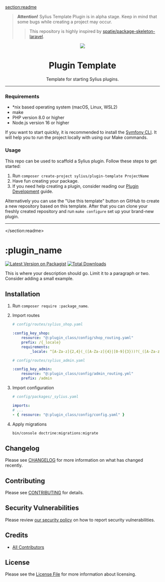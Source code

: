 <section:readme>
> **Attention!** Sylius Template Plugin is in alpha stage. Keep in mind that some bugs while creating a project may occur.
> 
> > This repository is highly inspired by [spatie/package-skeleton-laravel](https://github.com/spatie/package-skeleton-laravel).
> 
<p align="center">
    <a href="https://sylius.com" target="_blank">
        <img src="https://demo.sylius.com/assets/shop/img/logo.png" />
    </a>
</p>

<h1 align="center">Plugin Template</h1>

<p align="center">Template for starting Sylius plugins.</p>

---

### Requirements

- *nix based operating system (macOS, Linux, WSL2)
- make
- PHP version 8.0 or higher
- Node.js version 16 or higher

If you want to start quickly, it is recommended to install the [Symfony CLI](https://symfony.com/download). It will help you to run the project locally with using our Make commands.

### Usage

This repo can be used to scaffold a Sylius plugin. Follow these steps to get started:

1. Run `composer create-project sylius/plugin-template ProjectName`
2. Have fun creating your package.
3. If you need help creating a plugin, consider reading our <a href="https://docs.sylius.com/en/latest/plugin-development-guide/index.html">Plugin Development</a> guide.

Alternatively you can use the "Use this template" button on GitHub to create a new repository based on this template.
After that you can clone your freshly created repository and run `make configure` set up your brand-new plugin.

---
</section:readme>
# :plugin_name

[![Latest Version on Packagist](https://img.shields.io/packagist/v/:package_name.svg?style=flat-square)](https://packagist.org/packages/:package_name)
[![Total Downloads](https://img.shields.io/packagist/dt/:package_name.svg?style=flat-square)](https://packagist.org/packages/:package_name)  

This is where your description should go. Limit it to a paragraph or two. Consider adding a small example.

## Installation

1. Run `composer require :package_name`.

2. Import routes
    ```yaml
    # config/routes/sylius_shop.yaml

    :config_key_shop:
        resource: "@:plugin_class/config/shop_routing.yaml"
        prefix: /{_locale}
        requirements:
            _locale: ^[A-Za-z]{2,4}(_([A-Za-z]{4}|[0-9]{3}))?(_([A-Za-z]{2}|[0-9]{3}))?$

    # config/routes/sylius_admin.yaml

    :config_key_admin:
        resource: "@:plugin_class/config/admin_routing.yml"
        prefix: /admin
    ```

3. Import configuration
    ```yaml
    # config/packages/_sylius.yaml

    imports:
    # ...
    - { resource: "@:plugin_class/config/config.yaml" }
    ```

4. Apply migrations
    ```bash
    bin/console doctrine:migrations:migrate
    ```

## Changelog

Please see [CHANGELOG](CHANGELOG.md) for more information on what has changed recently.

## Contributing

Please see [CONTRIBUTING](CONTRIBUTING.md) for details.

## Security Vulnerabilities

Please review [our security policy](../../security/policy) on how to report security vulnerabilities.

## Credits

- [All Contributors](../../contributors)

## License

Please see the [License File](LICENSE.md) for more information about licensing.
